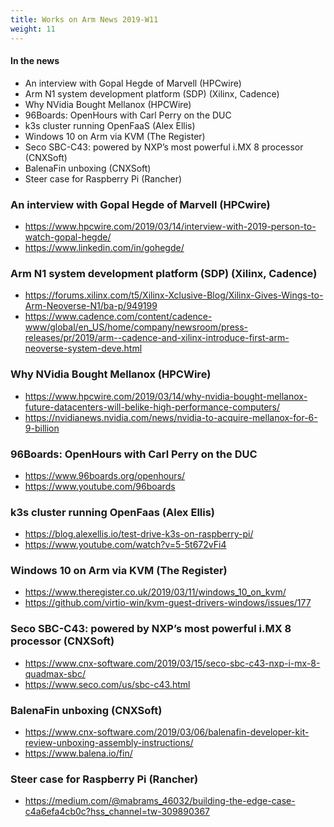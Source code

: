 ```yaml
---
title: Works on Arm News 2019-W11
weight: 11
---
```


#### In the news

* An interview with Gopal Hegde of Marvell (HPCwire)
* Arm N1 system development platform (SDP) (Xilinx, Cadence)
* Why NVidia Bought Mellanox (HPCWire)
* 96Boards: OpenHours with Carl Perry on the DUC
* k3s cluster running OpenFaaS (Alex Ellis)
* Windows 10 on Arm via KVM (The Register)
* Seco SBC-C43: powered by NXP’s most powerful i.MX 8 processor (CNXSoft)
* BalenaFin unboxing (CNXSoft)
* Steer case for Raspberry Pi (Rancher)

### An interview with Gopal Hegde of Marvell (HPCwire)

* https://www.hpcwire.com/2019/03/14/interview-with-2019-person-to-watch-gopal-hegde/
* https://www.linkedin.com/in/gohegde/

### Arm N1 system development platform (SDP) (Xilinx, Cadence)

* https://forums.xilinx.com/t5/Xilinx-Xclusive-Blog/Xilinx-Gives-Wings-to-Arm-Neoverse-N1/ba-p/949199
* https://www.cadence.com/content/cadence-www/global/en_US/home/company/newsroom/press-releases/pr/2019/arm--cadence-and-xilinx-introduce-first-arm-neoverse-system-deve.html

### Why NVidia Bought Mellanox (HPCWire)

* https://www.hpcwire.com/2019/03/14/why-nvidia-bought-mellanox-future-datacenters-will-belike-high-performance-computers/
* https://nvidianews.nvidia.com/news/nvidia-to-acquire-mellanox-for-6-9-billion

### 96Boards: OpenHours with Carl Perry on the DUC

* https://www.96boards.org/openhours/
* https://www.youtube.com/96boards

### k3s cluster running OpenFaas (Alex Ellis)

* https://blog.alexellis.io/test-drive-k3s-on-raspberry-pi/
* https://www.youtube.com/watch?v=5-5t672vFi4

### Windows 10 on Arm via KVM (The Register)

* https://www.theregister.co.uk/2019/03/11/windows_10_on_kvm/
* https://github.com/virtio-win/kvm-guest-drivers-windows/issues/177

### Seco SBC-C43: powered by NXP’s most powerful i.MX 8 processor (CNXSoft)

* https://www.cnx-software.com/2019/03/15/seco-sbc-c43-nxp-i-mx-8-quadmax-sbc/
* https://www.seco.com/us/sbc-c43.html

### BalenaFin unboxing (CNXSoft)

* https://www.cnx-software.com/2019/03/06/balenafin-developer-kit-review-unboxing-assembly-instructions/
* https://www.balena.io/fin/

### Steer case for Raspberry Pi (Rancher)

* https://medium.com/@mabrams_46032/building-the-edge-case-c4a6efa4cb0c?hss_channel=tw-309890367
